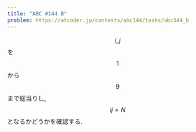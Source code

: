 ```yaml
---
title: "ABC #144 B"
problem: https://atcoder.jp/contests/abc144/tasks/abc144_b
---
```

$$ i, j $$ を $$ 1 $$ から $$ 9 $$ まで総当りし, $$ ij = N $$ となるかどうかを確認する.

